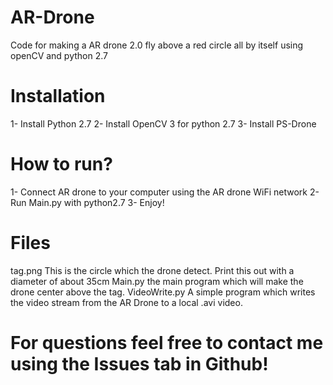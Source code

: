 # AR-Drone
Code for making a AR drone 2.0 fly above a red circle all by itself using openCV and python 2.7

# Installation
1- Install Python 2.7
2- Install OpenCV 3 for python 2.7
3- Install PS-Drone 

# How to run?
1- Connect AR drone to your computer using the AR drone WiFi network
2- Run Main.py with python2.7 
3- Enjoy!

# Files
tag.png This is the circle which the drone detect. Print this out with a diameter of about 35cm
Main.py the main program which will make the drone center above the tag.
VideoWrite.py A simple program which writes the video stream from the AR Drone to a local .avi video.

# For questions feel free to contact me using the Issues tab in Github!
